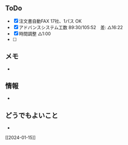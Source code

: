 ## ToDo
- [x] 注文書自動FAX 17社、1パス OK
- [x] アドバンスシステム工数 89:30/105:52　差: △16:22
- [x] 時間調整 △1:00
- [ ] 


## メモ
- 


## 情報
- 


## どうでもよいこと
- 


[[2024-01-15]]

